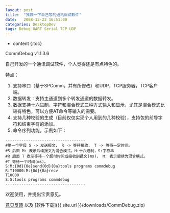 ```yaml
---
layout: post
title:  "推荐一下自己写的通讯调试软件"
date:   2008-12-23 16:51:00
categories: DesktopDev
tags: Debug UART Serial TCP UDP
---
```


* content
{:toc}

CommDebug v1.1.3.6

自己开发的一个通讯调试软件，个人觉得还是有点特色的。

特点：
1. 支持串口（基于SPComm，并有所修改）和UDP，TCP服务器，TCP客户端。
2. 数据转发：支持主通道到多个转发通道的数据转发。
3. 数据支持十六进制，字符和混合模式三种方式输入和显示，尤其是混合模式比较有特色，可以方便AT命令等输入的需要。
4. 支持几种校验的生成（目前仅仅实现个人用到的几种校验），支持包的前导字符和结束字符的添加。
5. 命令序列功能。示例如下：
```
-----------------------------------
#第一个字母 S -> 发送报文， R -> 等待接收， T -> 等待一定时间。
#S 后面 M: 表示后续报文为混合模式。H:十六进制，S:字符串
#R 后面 T 表示等待一个超时时间或接收到报文(ms)， M: 表示后续为混合模式。
#T 等待一个时间(ms)。
S:M:{0d}{0e}send{0d}{0a}tools programs commdebug
R:T10000:M:{0d}{0a}recv
T10000
S:S:tools programs commdebug
-----------------------------------
```

欢迎使用，并提出宝贵意见。

[意见反馈](mailto:zk_zhb@tom.com) 以及 [软件下载]({{ site.url }}/downloads/CommDebug.zip)